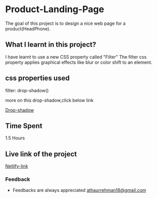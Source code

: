 # Product-Landing-Page
The goal of this project is to design a nice web page for a product(HeadPhone).

## What I learnt in this project?
I have learnt to use a new CSS property called "Filter"
The filter css property applies graphical effects like blur or color shift to an element.

## css properties used
filter: drop-shadow()

more on this drop-shadow,click below link

[Drop-shadow](https://developer.mozilla.org/en-US/docs/Web/CSS/filter-function/drop-shadow)

## Time Spent
   1.5 Hours

 ## Live link of the project
 [Netlify-link](headphone-landing-webpage.netlify.app)  

 ### Feedback

 - Feedbacks are always appreciated athaurrehman18@gmail.com
